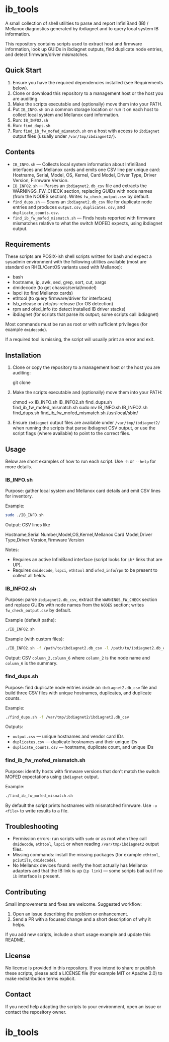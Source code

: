 # ib_tools

A small collection of shell utilities to parse and report InfiniBand (IB) / Mellanox diagnostics
generated by ibdiagnet and to query local system IB information.

This repository contains scripts used to extract host and firmware information, look up
GUIDs in ibdiagnet outputs, find duplicate node entries, and detect firmware/driver mismatches.

## Quick Start 
1. Ensure you have the required dependencies installed (see Requirements below).
2. Clone or download this repository to a management host or the host you are auditing.
3. Make the scripts executable and (optionally) move them into your PATH.
4. Put `IB_INFO.sh` on a common storage location or run it on each host to collect
   local system and Mellanox card information.
5. Run: `IB_INFO2.sh`
6. Run: `find_dups.sh`
7. Run: `find_ib_fw_mofed_mismatch.sh` on a host
   with access to `ibdiagnet` output files (usually under `/var/tmp/ibdiagnet2/`).


## Contents

- `IB_INFO.sh` — Collects local system information about InfiniBand interfaces and Mellanox cards
	and emits one CSV line per unique card: Hostname, Serial, Model, OS, Kernel, Card Model,
	Driver Type, Driver Version, Firmware Version.
- `IB_INFO2.sh` — Parses an `ibdiagnet2.db_csv` file and extracts the WARNINGS_FW_CHECK section,
	replacing GUIDs with node names (from the NODES section). Writes `fw_check_output.csv` by default.
- `find_dups.sh` — Scans an `ibdiagnet2.db_csv` file for duplicate node entries and produces
	`output.csv`, `duplicates.csv`, and `duplicate_counts.csv`.
- `find_ib_fw_mofed_mismatch.sh` — Finds hosts reported with firmware mismatches relative to
	what the switch MOFED expects, using ibdiagnet output.

## Requirements

These scripts are POSIX-ish shell scripts written for bash and expect a sysadmin environment with
the following utilities available (most are standard on RHEL/CentOS variants used with Mellanox):

- bash
- hostname, ip, awk, sed, grep, sort, cut, xargs
- dmidecode (to get chassis/serial/model)
- lspci (to find Mellanox cards)
- ethtool (to query firmware/driver for interfaces)
- lsb_release or /etc/os-release (for OS detection)
- rpm and ofed_info (to detect installed IB driver stacks)
- ibdiagnet (for scripts that parse its output; some scripts call ibdiagnet)

Most commands must be run as root or with sufficient privileges (for example `dmidecode`).

If a required tool is missing, the script will usually print an error and exit.

## Installation

1. Clone or copy the repository to a management host or the host you are auditing:

	 git clone <your-repo-url>

2. Make the scripts executable and (optionally) move them into your PATH:

	 chmod +x IB_INFO.sh IB_INFO2.sh find_dups.sh find_ib_fw_mofed_mismatch.sh
	 sudo mv IB_INFO.sh IB_INFO2.sh find_dups.sh find_ib_fw_mofed_mismatch.sh /usr/local/sbin/

3. Ensure `ibdiagnet` output files are available under `/var/tmp/ibdiagnet2/` when running
	 the scripts that parse ibdiagnet CSV output, or use the script flags (where available) to
	 point to the correct files.

## Usage

Below are short examples of how to run each script. Use `-h` or `--help` for more details.

### IB_INFO.sh

Purpose: gather local system and Mellanox card details and emit CSV lines for inventory.

Example:

```bash
sudo ./IB_INFO.sh
```

Output: CSV lines like

Hostname,Serial Number,Model,OS,Kernel,Mellanox Card Model,Driver Type,Driver Version,Firmware Version

Notes:
- Requires an active InfiniBand interface (script looks for `ib*` links that are UP).
- Requires `dmidecode`, `lspci`, `ethtool` and `ofed_info`/`rpm` to be present to collect all fields.

### IB_INFO2.sh

Purpose: parse `ibdiagnet2.db_csv`, extract the `WARNINGS_FW_CHECK` section and replace GUIDs
with node names from the `NODES` section; writes `fw_check_output.csv` by default.

Example (default paths):

```bash
./IB_INFO2.sh
```

Example (with custom files):

```bash
./IB_INFO2.sh -f /path/to/ibdiagnet2.db_csv -l /path/to/ibdiagnet2.db_csv -o /tmp/fw_check_output.csv
```

Output: CSV `column_2,column_6` where `column_2` is the node name and `column_6` is the summary.

### find_dups.sh

Purpose: find duplicate node entries inside an `ibdiagnet2.db_csv` file and build three CSV files
with unique hostnames, duplicates, and duplicate counts.

Example:

```bash
./find_dups.sh -f /var/tmp/ibdiagnet2/ibdiagnet2.db_csv
```

Outputs:
- `output.csv` — unique hostnames and vendor card IDs
- `duplicates.csv` — duplicate hostnames and their unique IDs
- `duplicate_counts.csv` — hostname, duplicate count, and unique IDs

### find_ib_fw_mofed_mismatch.sh

Purpose: identify hosts with firmware versions that don't match the switch MOFED expectations
using `ibdiagnet` output.

Example:

```bash
./find_ib_fw_mofed_mismatch.sh
```

By default the script prints hostnames with mismatched firmware. Use `-o <file>` to write
results to a file.

## Troubleshooting

- Permission errors: run scripts with `sudo` or as root when they call `dmidecode`,
	`ethtool`, `lspci` or when reading `/var/tmp/ibdiagnet2` output files.
- Missing commands: install the missing packages (for example `ethtool`, `pciutils`, `dmidecode`).
- No Mellanox devices found: verify the host actually has Mellanox adapters and that the IB
	link is up (`ip link`) — some scripts bail out if no `ib` interface is present.

## Contributing

Small improvements and fixes are welcome. Suggested workflow:

1. Open an issue describing the problem or enhancement.
2. Send a PR with a focused change and a short description of why it helps.

If you add new scripts, include a short usage example and update this README.

## License

No license is provided in this repository. If you intend to share or publish these scripts,
please add a LICENSE file (for example MIT or Apache 2.0) to make redistribution terms explicit.

## Contact

If you need help adapting the scripts to your environment, open an issue or contact the
repository owner.

# ib_tools

